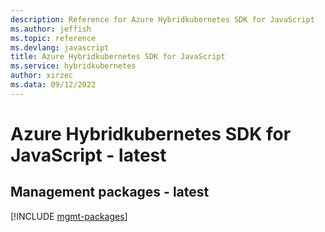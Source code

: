 ```yaml
---
description: Reference for Azure Hybridkubernetes SDK for JavaScript
ms.author: jeffish
ms.topic: reference
ms.devlang: javascript
title: Azure Hybridkubernetes SDK for JavaScript
ms.service: hybridkubernetes
author: xirzec
ms.data: 09/12/2022
---
```

# Azure Hybridkubernetes SDK for JavaScript - latest

## Management packages - latest
[!INCLUDE [mgmt-packages](hybridkubernetes-mgmt-index.md)]